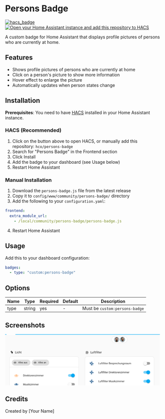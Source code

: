 # Persons Badge

[![hacs_badge](https://img.shields.io/badge/HACS-Custom-41BDF5.svg?style=for-the-badge)](https://github.com/hacs/integration)
[![Open your Home Assistant instance and add this repository to HACS](https://my.home-assistant.io/badges/hacs_repository.svg)](https://my.home-assistant.io/redirect/hacs_repository/?owner=hco&repository=persons-badge&category=dashboard)

A custom badge for Home Assistant that displays profile pictures of persons who are currently at home.

## Features

- Shows profile pictures of persons who are currently at home
- Click on a person's picture to show more information
- Hover effect to enlarge the picture
- Automatically updates when person states change

## Installation

**Prerequisites**: You need to have [HACS](https://hacs.xyz/) installed in your Home Assistant instance.

### HACS (Recommended)

1. Click on the button above to open HACS, or manually add this repository: `hco/persons-badge`
2. Search for "Persons Badge" in the Frontend section
3. Click Install
4. Add the badge to your dashboard (see Usage below)
5. Restart Home Assistant

### Manual Installation

1. Download the `persons-badge.js` file from the latest release
2. Copy it to `config/www/community/persons-badge/` directory
3. Add the following to your `configuration.yaml`:

```yaml
frontend:
  extra_module_url:
    - /local/community/persons-badge/persons-badge.js
```

4. Restart Home Assistant

## Usage

Add this to your dashboard configuration:

```yaml
badges:
  - type: "custom:persons-badge"
```

## Options

| Name | Type   | Required | Default | Description                    |
| ---- | ------ | -------- | ------- | ------------------------------ |
| type | string | yes      | -       | Must be `custom:persons-badge` |

## Screenshots

![Persons Badge Screenshot](docs/images/screenshot.png)

## Credits

Created by [Your Name]
